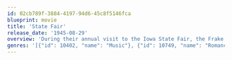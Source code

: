 ```yaml
---
id: 02cb789f-3884-4197-94d6-45c8f5146fca
blueprint: movie
title: 'State Fair'
release_date: '1945-08-29'
overview: 'During their annual visit to the Iowa State Fair, the Frake family enjoy many adventures. Proud patriarch Abel (Charles Winninger) has high hopes for his champion swine Blueboy; and his wife Melissa (Fay Bainter) enters the mincemeat and pickles contest...with hilarious results.'
genres: '[{"id": 10402, "name": "Music"}, {"id": 10749, "name": "Romance"}]'
---
```

